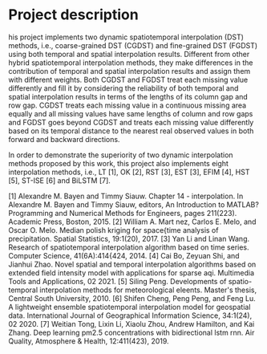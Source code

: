 # Project description
his project implements two dynamic spatiotemporal interpolation (DST) methods, i.e., coarse-grained DST (CGDST) and fine-grained DST (FGDST) using both temporal and spatial interpolation results. Different from other hybrid spatiotemporal interpolation methods, they make differences in the contribution of temporal and spatial interpolation results and assign them with different weights. Both CGDST and FGDST treat each missing value differently and fill it by considering the reliability of both temporal and spatial interpolation results in terms of the lengths of its column gap and row gap. CGDST treats each missing value in a continuous missing area equally and all missing values have same lengths of column and row gaps and FGDST goes beyond CGDST and treats each missing value differently based on its temporal distance to the nearest real observed values in both forward and backward directions.

In order to demonstrate the superiority of two dynamic interpolation methods proposed by this work, this project also implements eight interpolation methods, i.e., LT [1], OK [2], RST [3], EST [3], EFIM [4], HST [5], ST-ISE [6] and BiLSTM [7].

[1] Alexandre M. Bayen and Timmy Siauw. Chapter 14 - interpolation. In Alexandre M. Bayen and Timmy Siauw, editors, An Introduction to MATLAB? Programming and Numerical Methods for Engineers, pages 211(223). Academic Press, Boston, 2015.
[2] William A. Mart  nez, Carlos E. Melo, and Oscar O. Melo. Median polish kriging for space{time analysis of precipitation. Spatial Statistics, 19:1(20), 2017.
[3] Yan Li and Linan Wang. Research of spatiotemporal interpolation algorithm based on time series. Computer Science, 41(6A):414{424, 2014.
[4] Cai Bo, Zeyuan Shi, and Jianhui Zhao. Novel spatial and temporal interpolation
algorithms based on extended field intensity model with applications for sparse aqi. Multimedia Tools and Applications, 02 2021.
[5] Siling Peng. Developments of spatio-temporal interpolation methods for meteorological eleents. Master's thesis, Central South University, 2010.
[6] Shifen Cheng, Peng Peng, and Feng Lu. A lightweight ensemble spatiotemporal interpolation model for geospatial data. International Journal of Geographical Information Science, 34:1(24), 02 2020.
[7] Weitian Tong, Lixin Li, Xiaolu Zhou, Andrew Hamilton, and Kai Zhang. Deep learning pm2.5 concentrations with bidirectional lstm rnn. Air Quality, Atmosphere & Health, 12:411(423), 2019.
